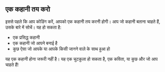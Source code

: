 ## एक कहानी तय करो

इससे पहले कि आप कोडिंग करें, आपको एक कहानी तय करनी होगी। आप जो कहानी बताना चाहते हैं, उसके बारे में सोचें। यह हो सकता है:

+ एक प्रसिद्ध कहानी
+ एक कहानी जो आपने बनाई है
+ कुछ ऐसा जो आपके या आपके किसी जानने वाले के साथ हुआ हो

यह एक कहानी होना जरूरी नहीं है। यह एक चुटकुला हो सकता है, एक कविता, या कुछ और जो आप चाहते हैं!